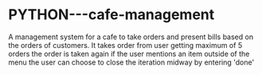 # PYTHON---cafe-management
A management system for a cafe to take orders and present bills based on the orders of customers.
It takes order from user getting maximum of 5 orders
the order is taken again if the user mentions an item outside of the menu
the user can choose to close the iteration midway by entering 'done'
